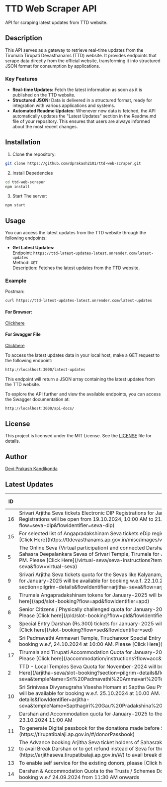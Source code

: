 # TTD Web Scraper API

API for scraping latest updates from TTD website.

## Description

This API serves as a gateway to retrieve real-time updates from the Tirumala Tirupati Devasthanams (TTD) website. It provides endpoints that scrape data directly from the official website, transforming it into structured JSON format for consumption by applications.

### Key Features

- **Real-time Updates:** Fetch the latest information as soon as it is published on the TTD website.
- **Structured JSON:** Data is delivered in a structured format, ready for integration with various applications and systems.
- **Automated Readme Updates:** Whenever new data is fetched, the API automatically updates the "Latest Updates" section in the Readme.md file of your repository. This ensures that users are always informed about the most recent changes.

## Installation

1. Clone the repository:

```bash
git clone https://github.com/dprakash2101/ttd-web-scraper.git
```

2. Install Depedencies

```bash
cd ttd-web-scraper
npm install
```

3. Start The server:

```bash
npm start
```



## Usage

You can access the latest updates from the TTD website through the following endpoints:

- **Get Latest Updates:**  
  Endpoint: `https://ttd-latest-updates-latest.onrender.com/latest-updates`  
  Method: `GET`  
  Description: Fetches the latest updates from the TTD website.

### Example
Postman:
```bash
curl https://ttd-latest-updates-latest.onrender.com/latest-updates
```
#### For Browser:
 [Clickhere](https://ttd-latest-updates-latest.onrender.com/latest-updates)

 #### For Swagger File
 [Clickhere](https://ttd-latest-updates-latest.onrender.com/api-docs/)


To access the latest updates data in your local host, make a GET request to the following endpoint:

```bash
http://localhost:3000/latest-updates
```
This endpoint will return a JSON array containing the latest updates from the TTD website.

To explore the API further and view the available endpoints, you can access the Swagger documentation at:

```bash
http://localhost:3000/api-docs/
```

## License

This project is licensed under the MIT License. See the [LICENSE](LICENSE) file for details.

## Author

[Devi Prakash Kandikonda](https://github.com/dprakash2101)

## Latest Updates
<table><thead><tr><th>ID</th><th>Data</th><th>CTA</th><th>Is Internal Redirection</th><th>Redirection Link</th></tr></thead><tbody><tr><td>16</td><td>Srivari Arjitha Seva tickets Electronic DIP Registrations for January-2025 will be available w.e.f 19.10.2024 10:00 AM. Registrations will be open from 19.10.2024, 10:00 AM to 21.10.2024, 10:00 AM. Please [Click here](/seva-dip/dashboard?flow=seva-dip&flowIdentifier=seva-dip)</td><td>Seva E-dip</td><td>true</td><td>N/A</td></tr><tr><td>15</td><td>For selected list of Angapradakshinam Seva tickets eDip registrations for Tirupati (Urban & Rural) and Tirumala Locals,
Please [Click Here](https://ttdevasthanams.ap.gov.in/misc/images/v4/Angapradakshinam_DIP_Results_17-10-2024.pdf)
 
</td><td>Angapradakshinam for locals</td><td>true</td><td>N/A</td></tr><tr><td>5</td><td>The Online Seva (Virtual participation) and connected Darshan quota for Kalyanothsavam, Unjal Seva, Arjitha Brahmotsavam & Sahasra Deepalankara Sevas of Srivari Temple, Tirumala for January 2025 will be available for booking w.e.f. 22.10.2024 at 3:00 PM. Please [Click Here](/virtual-seva/seva-instructions?templeName=Srivari%20Temple&sevaName=All&flowIdentifier=virtual-seva&flow=virtual-seva)</td><td>Virtual Seva</td><td>true</td><td>N/A</td></tr><tr><td>9</td><td>Srivari Arjitha Seva tickets quota for the Sevas like Kalyanam, Unjal Seva, Arjitha Brahmotsavam, and Sahasra Deepalankara Seva for  January-2025 will be available for booking w.e.f. 22.10.2024 at 10:00 AM. Please [Click here](/arjitha-seva/slot-booking?section=pilgrim-details&flowIdentifier=arjitha-seva&flow=arjitha-seva)</td><td>Arjitha seva</td><td>true</td><td>N/A</td></tr><tr><td>6</td><td>Tirumala Angapradakshinam tokens for January-2025 will be available for booking w.e.f. 23.10.2024 at 10:00 AM.
Please [Click here](/apd/slot-booking?flow=apd&flowIdentifier=apd)</td><td>Angapradakshinam</td><td>true</td><td>N/A</td></tr><tr><td>8</td><td>Senior Citizens / Physically challenged quota for January-2025 will be available for booking w.e.f. 23.10.2024 at 3:00 PM. Please [Click here](/pld/slot-booking?flow=pld&flowIdentifier=pld)</td><td>PLD</td><td>true</td><td>N/A</td></tr><tr><td>3</td><td>Special Entry Darshan (Rs.300) tickets for January-2025  will be available for booking w.e.f. 24.10.2024 at 10:00 AM.
Please [Click here](/slot-booking?flow=sed&flowIdentifier=sed)</td><td>Special Entry Darshan</td><td>true</td><td>N/A</td></tr><tr><td>4</td><td>Sri Padmavathi Ammavari Temple, Tiruchanoor Special Entry Darshan (Rs. 200/-) tickets for November-2024 will be available for booking w.e.f, 24.10.2024 at 10:00 AM. Please [Click Here](/spat/slot-booking?flow=spat&flowIdentifier=spat)</td><td>SED - Sri Pat</td><td>true</td><td>N/A</td></tr><tr><td>17</td><td>Tirumala and Tirupati Accommodation Quota for January-2025 will be available for booking w.e.f. 24.10.2024 at 03:00 PM. Please [Click here](/accommodation/instructions?flow=acc&flowIdentifier=acc)</td><td>Accommodation</td><td>true</td><td>N/A</td></tr><tr><td>2</td><td>TTD - Local Temples Seva Quota for November-2024 will be available for booking w.e.f 25.10.2024 at 10:00 AM.
Please [Click Here](/arjitha-seva/slot-booking?section=pilgrim-details&flowIdentifier=arjitha-seva&templeName=Sri%20Padmavathi%20Ammavari%20Temple&sevaName=All)</td><td>Local Temples </td><td>true</td><td>N/A</td></tr><tr><td>10</td><td>Sri Srinivasa Divyanugraha Visesha Homam at Saptha Gau Pradhakshina shala, Alipiri Tickets for the month of November-2024 will be available for booking w.e.f. 25.10.2024 at 10.00 AM. Please [Click here](/arjitha-seva/slot-booking?section=pilgrim-details&flowIdentifier=arjitha-seva&templeName=Sapthagiri%20Gau%20Pradakshina%20Shala&sevaName=Sri%20Srinivasa%20Divyaanugraha%20Homam)</td><td>Homam</td><td>true</td><td>N/A</td></tr><tr><td>7</td><td>Darshan and Accommodation quota for January-2025 to the SRIVANI Trust Donors will be available for booking w.e.f. 23.10.2024 11:00 AM</td><td>Srivani Trust</td><td>null</td><td>N/A</td></tr><tr><td>11</td><td>To generate Digital passbook for the donations made before September 2016, please [click here](https://tirupatibalaji.ap.gov.in/#/donorPassbook)</td><td>N/A</td><td>null</td><td>N/A</td></tr><tr><td>12</td><td>The Advance booking Arjitha Seva ticket holders of Sahasrakalasabhishekam, Vishesha Pooja, Nijapada darshanam are requested to avail Break Darshan or to get refund instead of Seva for their booking made in advance. Please [click here](https://arjithaseva.tirupatibalaji.ap.gov.in/#/) to avail break darshan or to get refund.</td><td>N/A</td><td>null</td><td>N/A</td></tr><tr><td>13</td><td>To enable self service for the existing    donors, please [Click here](https://tirupatibalaji.ap.gov.in/#/donorSelfservice) </td><td>donor self service</td><td>null</td><td>N/A</td></tr><tr><td>14</td><td>Darshan & Accommodation Quota to the Trusts / Schemes Donors for the month of DECEMBER - 2024 will be available for booking w.e.f 24.09.2024 from 11:30 AM onwards</td><td>N/A</td><td>null</td><td>N/A</td></tr></tbody></table>
